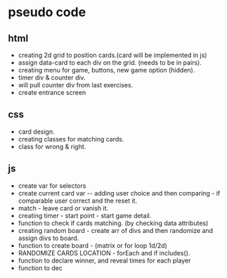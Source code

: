 # pseudo code

## html

- creating 2d grid to position cards.(card will be implemented in js)
- assign data-card to each div on the grid. (needs to be in pairs).
- creating menu for game, buttons, new game option (hidden).
- timer div & counter div.
- will pull counter div from last exercises.
- create entrance screen

## css

- card design.
- creating classes for matching cards.
- class for wrong & right.

## js

- create var for selectors
- create current card var -- adding user choice and then comparing - if comparable user correct and the reset it.
- match - leave card or vanish it.
- creating timer - start point - start game detail.
- function to check if cards matching. (by checking data attributes)
- creating random board - create arr of divs and then randomize and assign divs to board.
- function to create board - (matrix or for loop 1d/2d)
- RANDOMIZE CARDS LOCATION - forEach and if includes().
- function to declare winner, and reveal times for each player
- function to dec
